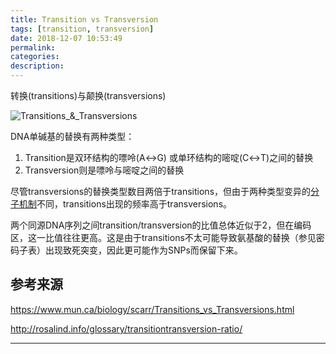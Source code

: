 ```yaml
---
title: Transition vs Transversion
tags: [transition, transversion]
date: 2018-12-07 10:53:49
permalink:
categories:
description:
---
```

<p class="description">转换(transitions)与颠换(transversions)</p>

<!-- more -->

![Transitions_&_Transversions](https://www.mun.ca/biology/scarr/Transitions_&_Transversions.gif)

DNA单碱基的替换有两种类型：

1. Transition是双环结构的嘌呤(A↔G) 或单环结构的嘧啶(C↔T)之间的替换
2. Transversion则是嘌呤与嘧啶之间的替换

尽管transversions的替换类型数目两倍于transitions，但由于两种类型变异的[分子机制](https://www.mun.ca/biology/scarr/Transition_mutations.html)不同，transitions出现的频率高于transversions。

两个同源DNA序列之间transition/transversion的比值总体近似于2，但在编码区，这一比值往往更高。这是由于transitions不太可能导致氨基酸的替换（参见密码子表）出现致死突变，因此更可能作为SNPs而保留下来。

## 参考来源

https://www.mun.ca/biology/scarr/Transitions_vs_Transversions.html

http://rosalind.info/glossary/transitiontransversion-ratio/

<hr />